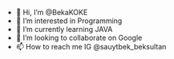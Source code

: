 - 👋 Hi, I’m @BekaKOKE
- 👀 I’m interested in Programming
- 🌱 I’m currently learning JAVA
- 💞️ I’m looking to collaborate on Google
- 📫 How to reach me IG @sauytbek_beksultan

<!---
BekaKOKE/BekaKOKE is a ✨ special ✨ repository because its `README.md` (this file) appears on your GitHub profile.
You can click the Preview link to take a look at your changes.
--->
